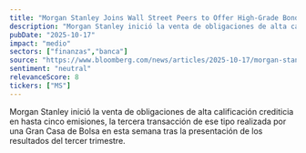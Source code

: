 ```yaml
---
title: "Morgan Stanley Joins Wall Street Peers to Offer High-Grade Bonds"
description: "Morgan Stanley inició la venta de obligaciones de alta calificación crediticia en hasta cinco emisiones, la tercera transacción de ese tipo realizada por una Gran Casa de Bolsa en esta semana tras la presentación de los resultados del tercer trimestre."
pubDate: "2025-10-17"
impact: "medio"
sectors: ["finanzas","banca"]
source: "https://www.bloomberg.com/news/articles/2025-10-17/morgan-stanley-joins-wall-street-peers-to-offer-high-grade-bonds"
sentiment: "neutral"
relevanceScore: 8
tickers: ["MS"]
---
```


Morgan Stanley inició la venta de obligaciones de alta calificación crediticia en hasta cinco emisiones, la tercera transacción de ese tipo realizada por una Gran Casa de Bolsa en esta semana tras la presentación de los resultados del tercer trimestre.
